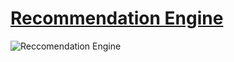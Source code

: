 # [Recommendation Engine](../../../README.md)

![Reccomendation Engine](doc/arc/images/recommendation.svg)
